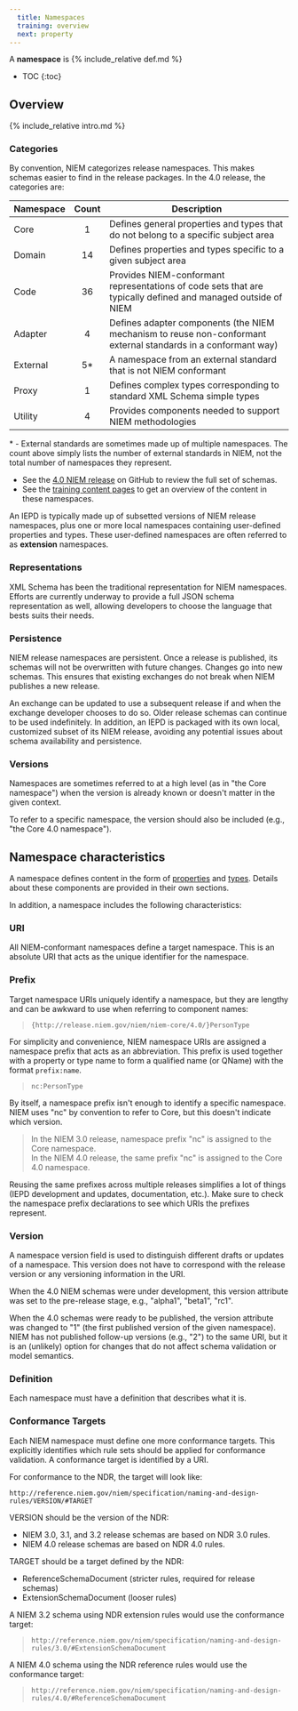 ```yaml
---
  title: Namespaces
  training: overview
  next: property
---
```


A **namespace** is {% include_relative def.md %}

- TOC
{:toc}

## Overview

{% include_relative intro.md %}

### Categories

By convention, NIEM categorizes release namespaces.  This makes schemas easier to find in the release packages.  In the 4.0 release, the categories are:

| Namespace | Count | Description |
| --------- |:-----:| ----------- |
| Core      |  1 | Defines general properties and types that do not belong to a specific subject area |
| Domain    | 14 | Defines properties and types specific to a given subject area |
| Code      | 36 | Provides NIEM-conformant representations of code sets that are typically defined and managed outside of NIEM |
| Adapter   |  4 | Defines adapter components (the NIEM mechanism to reuse non-conformant external standards in a conformant way)  |
| External  | 5* | A namespace from an external standard that is not NIEM conformant |
| Proxy     |  1 | Defines complex types corresponding to standard XML Schema simple types  |
| Utility   |  4 | Provides components needed to support NIEM methodologies  |

\* - External standards are sometimes made up of multiple namespaces.  The count above simply lists the number of external standards in NIEM, not the total number of namespaces they represent.

- See the [4.0 NIEM release](https://www.github.com/niem/niem-releases/tree/niem-4.0) on GitHub to review the full set of schemas.
- See the [training content pages](../../content) to get an overview of the content in these namespaces.

An IEPD is typically made up of subsetted versions of NIEM release namespaces, plus one or more local namespaces containing user-defined properties and types.  These user-defined namespaces are often referred to as **extension** namespaces.

### Representations

XML Schema has been the traditional representation for NIEM namespaces.  Efforts are currently underway to provide a full JSON schema representation as well, allowing developers to choose the language that bests suits their needs.

### Persistence

NIEM release namespaces are persistent.  Once a release is published, its schemas will not be overwritten with future changes.  Changes go into new schemas.  This ensures that existing exchanges do not break when NIEM publishes a new release.

An exchange can be updated to use a subsequent release if and when the exchange developer chooses to do so.  Older release schemas can continue to be used indefinitely.  In addition, an IEPD is packaged with its own local, customized subset of its NIEM release, avoiding any potential issues about schema availability and persistence.

### Versions

Namespaces are sometimes referred to at a high level (as in "the Core namespace") when the version is already known or doesn't matter in the given context.

To refer to a specific namespace, the version should also be included (e.g., "the Core 4.0 namespace").

## Namespace characteristics

A namespace defines content in the form of [properties](../property) and [types](../type).  Details about these components are provided in their own sections.

In addition, a namespace includes the following characteristics:

### URI

All NIEM-conformant namespaces define a target namespace.  This is an absolute URI that acts as the unique identifier for the namespace.

### Prefix

Target namespace URIs uniquely identify a namespace, but they are lengthy and can be awkward to use when referring to component names:

> `{http://release.niem.gov/niem/niem-core/4.0/}PersonType`

For simplicity and convenience, NIEM namespace URIs are assigned a namespace prefix that acts as an abbreviation.  This prefix is used together with a property or type name to form a qualified name (or QName) with the format `prefix:name`.

> `nc:PersonType`

By itself, a namespace prefix isn't enough to identify a specific namespace.  NIEM uses "nc" by convention to refer to Core, but this doesn't indicate which version.

> In the NIEM 3.0 release, namespace prefix "nc" is assigned to the Core namespace. <br> In the NIEM 4.0 release, the same prefix "nc" is assigned to the Core 4.0 namespace.

Reusing the same prefixes across multiple releases simplifies a lot of things (IEPD development and updates, documentation, etc.).  Make sure to check the namespace prefix declarations to see which URIs the prefixes represent.

### Version

A namespace version field is used to distinguish different drafts or updates of a namespace.  This version does not have to correspond with the release version or any versioning information in the URI.

When the 4.0 NIEM schemas were under development, this version attribute was set to the pre-release stage, e.g., "alpha1", "beta1", "rc1".

When the 4.0 schemas were ready to be published, the version attribute was changed to "1" (the first published version of the given namespace).  NIEM has not published follow-up versions (e.g., "2") to the same URI, but it is an (unlikely) option for changes that do not affect schema validation or model semantics.

### Definition

Each namespace must have a definition that describes what it is.

### Conformance Targets

Each NIEM namespace must define one more conformance targets.  This explicitly identifies which rule sets should be applied for conformance validation.  A conformance target is identified by a URI.

For conformance to the NDR, the target will look like:

`http://reference.niem.gov/niem/specification/naming-and-design-rules/VERSION/#TARGET`

VERSION should be the version of the NDR:

- NIEM 3.0, 3.1, and 3.2 release schemas are based on NDR 3.0 rules.
- NIEM 4.0 release schemas are based on NDR 4.0 rules.

TARGET should be a target defined by the NDR:

- ReferenceSchemaDocument (stricter rules, required for release schemas)
- ExtensionSchemaDocument (looser rules)

A NIEM 3.2 schema using NDR extension rules would use the conformance target:

> `http://reference.niem.gov/niem/specification/naming-and-design-rules/3.0/#ExtensionSchemaDocument`

A NIEM 4.0 schema using the NDR reference rules would use the conformance target:

> `http://reference.niem.gov/niem/specification/naming-and-design-rules/4.0/#ReferenceSchemaDocument`
